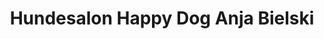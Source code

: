 ---
title: "Hundesalon Happy Dog Anja Bielski"
url: /oberdreis/hundesalon-happy-dog-anja-bielski/
shop: Allgemein
---